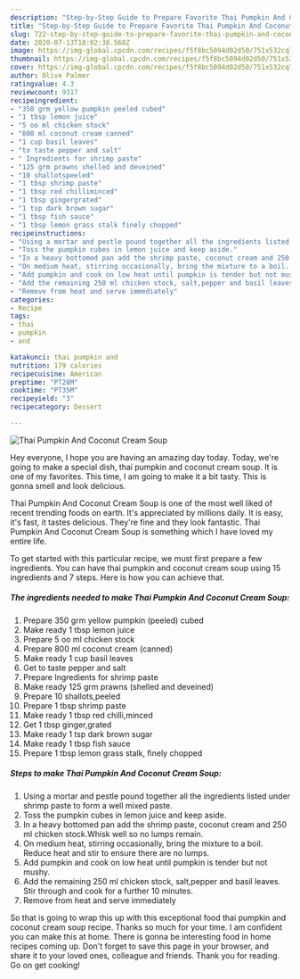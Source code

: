 ```yaml
---
description: "Step-by-Step Guide to Prepare Favorite Thai Pumpkin And Coconut Cream Soup"
title: "Step-by-Step Guide to Prepare Favorite Thai Pumpkin And Coconut Cream Soup"
slug: 722-step-by-step-guide-to-prepare-favorite-thai-pumpkin-and-coconut-cream-soup
date: 2020-07-13T18:02:38.568Z
image: https://img-global.cpcdn.com/recipes/f5f8bc5094d02d50/751x532cq70/thai-pumpkin-and-coconut-cream-soup-recipe-main-photo.jpg
thumbnail: https://img-global.cpcdn.com/recipes/f5f8bc5094d02d50/751x532cq70/thai-pumpkin-and-coconut-cream-soup-recipe-main-photo.jpg
cover: https://img-global.cpcdn.com/recipes/f5f8bc5094d02d50/751x532cq70/thai-pumpkin-and-coconut-cream-soup-recipe-main-photo.jpg
author: Olive Palmer
ratingvalue: 4.3
reviewcount: 9317
recipeingredient:
- "350 grm yellow pumpkin peeled cubed"
- "1 tbsp lemon juice"
- "5 oo ml chicken stock"
- "800 ml coconut cream canned"
- "1 cup basil leaves"
- "to taste pepper and salt"
- " Ingredients for shrimp paste"
- "125 grm prawns shelled and deveined"
- "10 shallotspeeled"
- "1 tbsp shrimp paste"
- "1 tbsp red chilliminced"
- "1 tbsp gingergrated"
- "1 tsp dark brown sugar"
- "1 tbsp fish sauce"
- "1 tbsp lemon grass stalk finely chopped"
recipeinstructions:
- "Using a mortar and pestle pound together all the ingredients listed under shrimp paste to form a well mixed paste."
- "Toss the pumpkin cubes in lemon juice and keep aside."
- "In a heavy bottomed pan add the shrimp paste, coconut cream and 250 ml chicken stock.Whisk well so no lumps remain."
- "On medium heat, stirring occasionally, bring the mixture to a boil. Reduce heat and stir to ensure there are no lumps."
- "Add pumpkin and cook on low heat until pumpkin is tender but not mushy."
- "Add the remaining 250 ml chicken stock, salt,pepper and basil leaves. Stir through and cook for a further 10 minutes."
- "Remove from heat and serve immediately"
categories:
- Recipe
tags:
- thai
- pumpkin
- and

katakunci: thai pumpkin and 
nutrition: 179 calories
recipecuisine: American
preptime: "PT28M"
cooktime: "PT35M"
recipeyield: "3"
recipecategory: Dessert

---
```



![Thai Pumpkin And Coconut Cream Soup](https://img-global.cpcdn.com/recipes/f5f8bc5094d02d50/751x532cq70/thai-pumpkin-and-coconut-cream-soup-recipe-main-photo.jpg)

Hey everyone, I hope you are having an amazing day today. Today, we're going to make a special dish, thai pumpkin and coconut cream soup. It is one of my favorites. This time, I am going to make it a bit tasty. This is gonna smell and look delicious.

Thai Pumpkin And Coconut Cream Soup is one of the most well liked of recent trending foods on earth. It's appreciated by millions daily. It is easy, it's fast, it tastes delicious. They're fine and they look fantastic. Thai Pumpkin And Coconut Cream Soup is something which I have loved my entire life.




To get started with this particular recipe, we must first prepare a few ingredients. You can have thai pumpkin and coconut cream soup using 15 ingredients and 7 steps. Here is how you can achieve that.

<!--inarticleads1-->

##### The ingredients needed to make Thai Pumpkin And Coconut Cream Soup:

1. Prepare 350 grm yellow pumpkin (peeled) cubed
1. Make ready 1 tbsp lemon juice
1. Prepare 5 oo ml chicken stock
1. Prepare 800 ml coconut cream (canned)
1. Make ready 1 cup basil leaves
1. Get to taste pepper and salt
1. Prepare  Ingredients for shrimp paste
1. Make ready 125 grm prawns (shelled and deveined)
1. Prepare 10 shallots,peeled
1. Prepare 1 tbsp shrimp paste
1. Make ready 1 tbsp red chilli,minced
1. Get 1 tbsp ginger,grated
1. Make ready 1 tsp dark brown sugar
1. Make ready 1 tbsp fish sauce
1. Prepare 1 tbsp lemon grass stalk, finely chopped




<!--inarticleads2-->

##### Steps to make Thai Pumpkin And Coconut Cream Soup:

1. Using a mortar and pestle pound together all the ingredients listed under shrimp paste to form a well mixed paste.
1. Toss the pumpkin cubes in lemon juice and keep aside.
1. In a heavy bottomed pan add the shrimp paste, coconut cream and 250 ml chicken stock.Whisk well so no lumps remain.
1. On medium heat, stirring occasionally, bring the mixture to a boil. Reduce heat and stir to ensure there are no lumps.
1. Add pumpkin and cook on low heat until pumpkin is tender but not mushy.
1. Add the remaining 250 ml chicken stock, salt,pepper and basil leaves. Stir through and cook for a further 10 minutes.
1. Remove from heat and serve immediately




So that is going to wrap this up with this exceptional food thai pumpkin and coconut cream soup recipe. Thanks so much for your time. I am confident you can make this at home. There is gonna be interesting food in home recipes coming up. Don't forget to save this page in your browser, and share it to your loved ones, colleague and friends. Thank you for reading. Go on get cooking!
